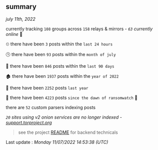 
## summary
_july 11th, 2022_

currently tracking `108` groups across `158` relays & mirrors - _`63` currently online_ 📡

⏲ there have been `3` posts within the `last 24 hours`

🕓 there have been `93` posts within the `month of july`

📅 there have been `846` posts within the `last 90 days`

🏚 there have been `1937` posts within the `year of 2022`

🚀 there have been `2252` posts `last year`

🦕 there have been `4223` posts `since the dawn of ransomwatch` 🐣

there are `52` custom parsers indexing posts

_`20` sites using v2 onion services are no longer indexed - [support.torproject.org](https://support.torproject.org/onionservices/v2-deprecation/)_

> see the project [README](https://github.com/jmousqueton/ransomwatch#readme) for backend technicals



Last update : _Monday 11/07/2022 14:53:38 (UTC)_

